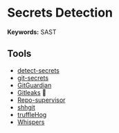 # Secrets Detection

**Keywords:** SAST

## Tools

- [detect-secrets](/detect-secrets.md)
- [git-secrets](/git-secrets.md)
- [GitGuardian](https://gitguardian.com)
- [Gitleaks](/gitleaks.md) 🌟
- [Repo-supervisor](https://github.com/auth0/repo-supervisor)
- [shhgit](/shhgit.md)
- [truffleHog](/trufflehog.md)
- [Whispers](https://github.com/Skyscanner/whispers)
